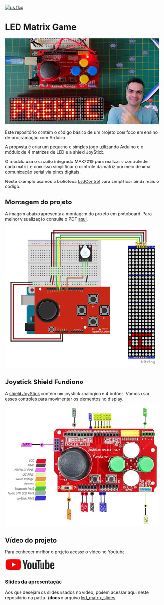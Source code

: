 [<img src="https://em-content.zobj.net/thumbs/120/openmoji/338/flag-united-states_1f1fa-1f1f8.png" alt="us flag" width="48"/>](./README_en.md)

# LED Matrix Game

[![LED Matrix Game](assets/led_matrix_capa.jpg)](https://www.youtube.com/watch?v=BCVkyoe9aoI)

Este repositório contém o código básico de um projeto com foco em ensino de programação com Arduino.

A proposta é criar um pequeno e simples jogo utilizando Arduino e o módulo de 4 matrizes de LED e a shield JoyStick.

O módulo usa o circuito integrado MAX7219 para realizar o controle de cada matriz e com isso 
simplificar o controle da matriz por meio de uma comunicação serial via pinos digitais.

Neste exemplo usamos a biblioteca [LedControl](https://wayoda.github.io/LedControl/pages/software.html) 
para simplificar ainda mais o código.

## Montagem do projeto 

A imagem abaixo apresenta a montagem do projeto em protoboard. Para melhor visualização consulte o PDF [aqui](docs/led_matrix_schematic.pdf).

![Projeto](assets/led_matrix_bb.png)

## Joystick Shield Fundiono

A [shield JoyStick](https://s.click.aliexpress.com/e/_DmHztbD) contém um joystick analógico e 4 botões. Vamos usar esses controles para movimentar os elementos no display.

![](assets/Dual-Axis-Joystick-Shield-Pinout.jpg)

## Vídeo do projeto

Para conhecer melhor o projeto acesse o vídeo no Youtube.

[![LED Matrix Game](assets/yt_logo_rgb_light.jpg)](https://www.youtube.com/watch?v=BCVkyoe9aoI)

### Slides da apresentação

Aos que desejam os slides usados no vídeo, podem acessar aqui neste repositório na pasta **./docs** o arquivo [led_matrix_slides](docs/led_matrix_slides.pdf)